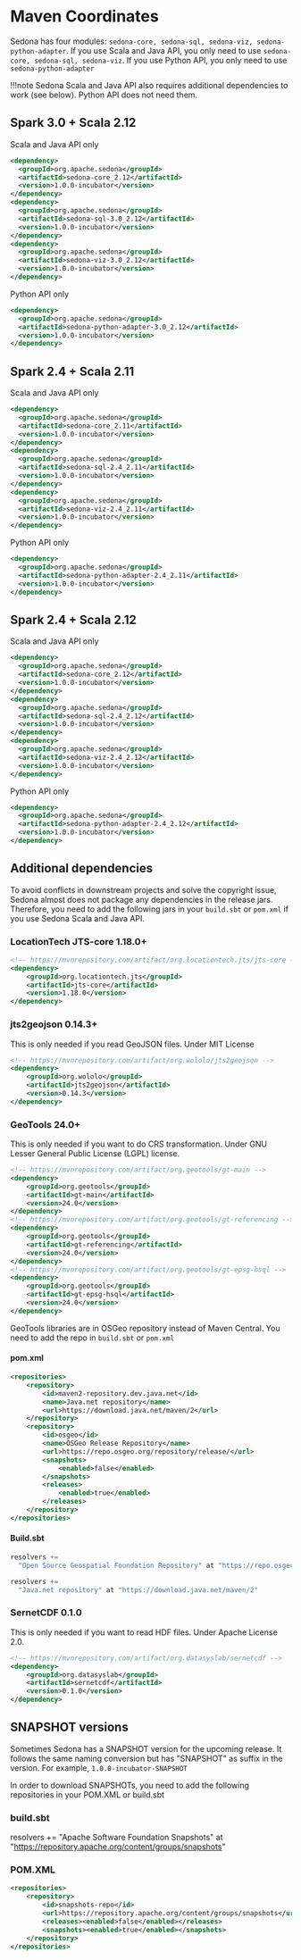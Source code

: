 # Maven Coordinates

Sedona has four modules: `sedona-core, sedona-sql, sedona-viz, sedona-python-adapter`. If you use Scala and Java API, you only need to use `sedona-core, sedona-sql, sedona-viz`. If you use Python API, you only need to use `sedona-python-adapter`

!!!note
	Sedona Scala and Java API also requires additional dependencies to work (see below). Python API does not need them.

## Spark 3.0 + Scala 2.12

Scala and Java API only
```xml
<dependency>
  <groupId>org.apache.sedona</groupId>
  <artifactId>sedona-core_2.12</artifactId>
  <version>1.0.0-incubator</version>
</dependency>
<dependency>
  <groupId>org.apache.sedona</groupId>
  <artifactId>sedona-sql-3.0_2.12</artifactId>
  <version>1.0.0-incubator</version>
</dependency>
<dependency>
  <groupId>org.apache.sedona</groupId>
  <artifactId>sedona-viz-3.0_2.12</artifactId>
  <version>1.0.0-incubator</version>
</dependency>
```

Python API only
```xml
<dependency>
  <groupId>org.apache.sedona</groupId>
  <artifactId>sedona-python-adapter-3.0_2.12</artifactId>
  <version>1.0.0-incubator</version>
</dependency>
```

## Spark 2.4 + Scala 2.11

Scala and Java API only
```xml
<dependency>
  <groupId>org.apache.sedona</groupId>
  <artifactId>sedona-core_2.11</artifactId>
  <version>1.0.0-incubator</version>
</dependency>
<dependency>
  <groupId>org.apache.sedona</groupId>
  <artifactId>sedona-sql-2.4_2.11</artifactId>
  <version>1.0.0-incubator</version>
</dependency>
<dependency>
  <groupId>org.apache.sedona</groupId>
  <artifactId>sedona-viz-2.4_2.11</artifactId>
  <version>1.0.0-incubator</version>
</dependency>
```

Python API only
```xml
<dependency>
  <groupId>org.apache.sedona</groupId>
  <artifactId>sedona-python-adapter-2.4_2.11</artifactId>
  <version>1.0.0-incubator</version>
</dependency>
```

## Spark 2.4 + Scala 2.12

Scala and Java API only
```xml
<dependency>
  <groupId>org.apache.sedona</groupId>
  <artifactId>sedona-core_2.12</artifactId>
  <version>1.0.0-incubator</version>
</dependency>
<dependency>
  <groupId>org.apache.sedona</groupId>
  <artifactId>sedona-sql-2.4_2.12</artifactId>
  <version>1.0.0-incubator</version>
</dependency>
<dependency>
  <groupId>org.apache.sedona</groupId>
  <artifactId>sedona-viz-2.4_2.12</artifactId>
  <version>1.0.0-incubator</version>
</dependency>
```

Python API only
```xml
<dependency>
  <groupId>org.apache.sedona</groupId>
  <artifactId>sedona-python-adapter-2.4_2.12</artifactId>
  <version>1.0.0-incubator</version>
</dependency>
```

## Additional dependencies

To avoid conflicts in downstream projects and solve the copyright issue, Sedona almost does not package any dependencies in the release jars. Therefore, you need to add the following jars in your `build.sbt` or `pom.xml` if you use Sedona Scala and Java API.

### LocationTech JTS-core 1.18.0+

```xml
<!-- https://mvnrepository.com/artifact/org.locationtech.jts/jts-core -->
<dependency>
    <groupId>org.locationtech.jts</groupId>
    <artifactId>jts-core</artifactId>
    <version>1.18.0</version>
</dependency>
```

### jts2geojson 0.14.3+

This is only needed if you read GeoJSON files. Under MIT License

```xml
<!-- https://mvnrepository.com/artifact/org.wololo/jts2geojson -->
<dependency>
    <groupId>org.wololo</groupId>
    <artifactId>jts2geojson</artifactId>
    <version>0.14.3</version>
</dependency>
```

### GeoTools 24.0+

This is only needed if you want to do CRS transformation. Under GNU Lesser General Public License (LGPL) license.

```xml
<!-- https://mvnrepository.com/artifact/org.geotools/gt-main -->
<dependency>
    <groupId>org.geotools</groupId>
    <artifactId>gt-main</artifactId>
    <version>24.0</version>
</dependency>
<!-- https://mvnrepository.com/artifact/org.geotools/gt-referencing -->
<dependency>
    <groupId>org.geotools</groupId>
    <artifactId>gt-referencing</artifactId>
    <version>24.0</version>
</dependency>
<!-- https://mvnrepository.com/artifact/org.geotools/gt-epsg-hsql -->
<dependency>
    <groupId>org.geotools</groupId>
    <artifactId>gt-epsg-hsql</artifactId>
    <version>24.0</version>
</dependency>
```

GeoTools libraries are in OSGeo repository instead of Maven Central. You need to add the repo in `build.sbt` or `pom.xml`

#### pom.xml
```xml
<repositories>
    <repository>
        <id>maven2-repository.dev.java.net</id>
        <name>Java.net repository</name>
        <url>https://download.java.net/maven/2</url>
    </repository>
    <repository>
        <id>osgeo</id>
        <name>OSGeo Release Repository</name>
        <url>https://repo.osgeo.org/repository/release/</url>
        <snapshots>
            <enabled>false</enabled>
        </snapshots>
        <releases>
            <enabled>true</enabled>
        </releases>
    </repository>
</repositories>
```

#### Build.sbt
```scala
resolvers +=
  "Open Source Geospatial Foundation Repository" at "https://repo.osgeo.org/repository/release/"

resolvers +=
  "Java.net repository" at "https://download.java.net/maven/2"
```

### SernetCDF 0.1.0

This is only needed if you want to read HDF files. Under Apache License 2.0.

```xml
<!-- https://mvnrepository.com/artifact/org.datasyslab/sernetcdf -->
<dependency>
    <groupId>org.datasyslab</groupId>
    <artifactId>sernetcdf</artifactId>
    <version>0.1.0</version>
</dependency>

```

## SNAPSHOT versions
Sometimes Sedona has a SNAPSHOT version for the upcoming release. It follows the same naming conversion but has "SNAPSHOT" as suffix in the version. For example, `1.0.0-incubator-SNAPSHOT`

In order to download SNAPSHOTs, you need to add the following repositories in your POM.XML or build.sbt
### build.sbt
resolvers +=
  "Apache Software Foundation Snapshots" at "https://repository.apache.org/content/groups/snapshots"
### POM.XML

```xml
<repositories>
    <repository>
        <id>snapshots-repo</id>
        <url>https://repository.apache.org/content/groups/snapshots</url>
        <releases><enabled>false</enabled></releases>
        <snapshots><enabled>true</enabled></snapshots>
    </repository>
</repositories>
```
